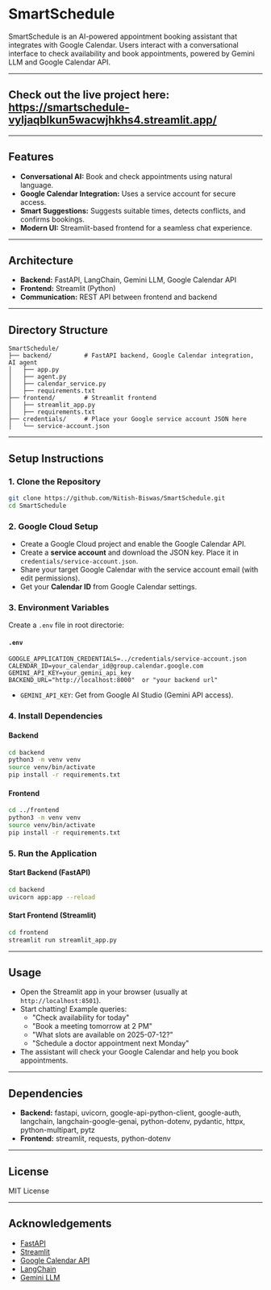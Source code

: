 # SmartSchedule


SmartSchedule is an AI-powered appointment booking assistant that integrates with Google Calendar. Users interact with a conversational interface to check availability and book appointments, powered by Gemini LLM and Google Calendar API.

---
## Check out the live project here: https://smartschedule-vyljaqblkun5wacwjhkhs4.streamlit.app/

---

## Features
- **Conversational AI:** Book and check appointments using natural language.
- **Google Calendar Integration:** Uses a service account for secure access.
- **Smart Suggestions:** Suggests suitable times, detects conflicts, and confirms bookings.
- **Modern UI:** Streamlit-based frontend for a seamless chat experience.

---

## Architecture
- **Backend:** FastAPI, LangChain, Gemini LLM, Google Calendar API
- **Frontend:** Streamlit (Python)
- **Communication:** REST API between frontend and backend

---

## Directory Structure
```
SmartSchedule/
├── backend/         # FastAPI backend, Google Calendar integration, AI agent
│   ├── app.py
│   ├── agent.py
│   ├── calendar_service.py
│   ├── requirements.txt
├── frontend/        # Streamlit frontend
│   ├── streamlit_app.py
│   ├── requirements.txt
├── credentials/     # Place your Google service account JSON here
│   └── service-account.json
```

---

## Setup Instructions

### 1. Clone the Repository
```bash
git clone https://github.com/Nitish-Biswas/SmartSchedule.git
cd SmartSchedule
```

### 2. Google Cloud Setup
- Create a Google Cloud project and enable the Google Calendar API.
- Create a **service account** and download the JSON key. Place it in `credentials/service-account.json`.
- Share your target Google Calendar with the service account email (with edit permissions).
- Get your **Calendar ID** from Google Calendar settings.

### 3. Environment Variables
Create a `.env` file in root directorie:

#### `.env`
```
GOOGLE_APPLICATION_CREDENTIALS=../credentials/service-account.json
CALENDAR_ID=your_calendar_id@group.calendar.google.com
GEMINI_API_KEY=your_gemini_api_key
BACKEND_URL="http://localhost:8000"  or "your backend url"
```



- `GEMINI_API_KEY`: Get from Google AI Studio (Gemini API access).

### 4. Install Dependencies

#### Backend
```bash
cd backend
python3 -m venv venv
source venv/bin/activate
pip install -r requirements.txt
```

#### Frontend
```bash
cd ../frontend
python3 -m venv venv
source venv/bin/activate
pip install -r requirements.txt
```

### 5. Run the Application

#### Start Backend (FastAPI)
```bash
cd backend
uvicorn app:app --reload
```

#### Start Frontend (Streamlit)
```bash
cd frontend
streamlit run streamlit_app.py
```

---

## Usage
- Open the Streamlit app in your browser (usually at `http://localhost:8501`).
- Start chatting! Example queries:
  - "Check availability for today"
  - "Book a meeting tomorrow at 2 PM"
  - "What slots are available on 2025-07-12?"
  - "Schedule a doctor appointment next Monday"
- The assistant will check your Google Calendar and help you book appointments.

---

## Dependencies
- **Backend:** fastapi, uvicorn, google-api-python-client, google-auth, langchain, langchain-google-genai, python-dotenv, pydantic, httpx, python-multipart, pytz
- **Frontend:** streamlit, requests, python-dotenv

---

## License
MIT License

---

## Acknowledgements
- [FastAPI](https://fastapi.tiangolo.com/)
- [Streamlit](https://streamlit.io/)
- [Google Calendar API](https://developers.google.com/calendar)
- [LangChain](https://python.langchain.com/)
- [Gemini LLM](https://ai.google.dev/)



